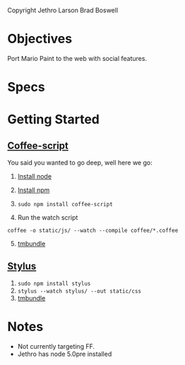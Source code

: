 Copyright Jethro Larson  Brad Boswell

Objectives
==========
Port Mario Paint to the web with social features.

Specs
======


Getting Started
===============

[Coffee-script][1]
------------------

You said you wanted to go deep, well here we go:

1. [Install node][2]

2. [Install npm][3]

3. `sudo npm install coffee-script`

4. Run the watch script

  `coffee -o static/js/ --watch --compile coffee/*.coffee`

5. [tmbundle](5)

[Stylus][4]
-----------

1. `sudo npm install stylus`
2. `stylus --watch stylus/ --out static/css`
3. [tmbundle][6]

Notes
=====

* Not currently targeting FF.
* Jethro has node 5.0pre installed


[1]: http://jashkenas.github.com/coffee-script/
[2]: http://nodejs.org/#download
[3]: https://github.com/isaacs/npm
[4]: http://learnboost.github.com/stylus/
[5]: https://github.com/jashkenas/coffee-script-tmbundle
[6]: https://github.com/LearnBoost/stylus/tree/master/editors
